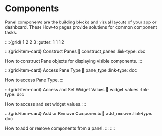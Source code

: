 # Components

Panel components are the building blocks and visual layouts of your app or dashboard. These How-to pages provide solutions for common component tasks.

::::{grid} 1 2 2 3
:gutter: 1 1 1 2

:::{grid-item-card} Construct Panes
:link: construct_panes
:link-type: doc

How to construct Pane objects for displaying visible components.
:::

:::{grid-item-card} Access Pane Type
:link: pane_type
:link-type: doc

How to access Pane Type.
:::

:::{grid-item-card} Access and Set Widget Values
:link: widget_values
:link-type: doc

How to access and set widget values.
:::

:::{grid-item-card} Add or Remove Components
:link: add_remove
:link-type: doc

How to add or remove components from a panel.
:::
::::
